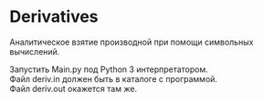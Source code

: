 # Derivatives
Аналитическое взятие производной при помощи символьных вычислений.

Запустить Main.py под Python 3 интерпретатором.<br>
Файл deriv.in должен быть в каталоге с программой.<br>
Файл deriv.out окажется там же.<br>
